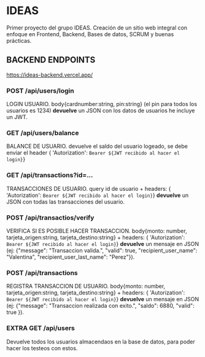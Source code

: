# IDEAS
 Primer proyecto del grupo IDEAS. Creación de un sitio web integral con enfoque en Frontend, Backend, Bases de datos, SCRUM y buenas prácticas.

 ## BACKEND ENDPOINTS
 https://ideas-backend.vercel.app/

  ### POST /api/users/login
  LOGIN USUARIO.
  body{cardnumber:string, pin:string} (el pin para todos los usuarios es 1234) **devuelve** un JSON con los datos de usuarios he incluye un JWT.

  ### GET /api/users/balance
  BALANCE DE USUARIO.
  devuelve el saldo del usuario logeado, se debe enviar el header { 'Autorization': `Bearer ${JWT recibido al hacer el login}`} 

  ### GET /api/transactions?id=...
  TRANSACCIONES DE USUARIO.
  query id de usuario + headers: { 'Autorization': `Bearer ${JWT recibido al hacer el login}`} **devuelve** un JSON con todas las transacciones del usuario.
  
  ### POST /api/transactios/verify
  VERIFICA SI ES POSIBLE HACER TRANSACCION.
  body{monto: number, tarjeta_origen:string, tarjeta_destino:string} + headers: { 'Autorization': `Bearer ${JWT recibido al hacer el login}`} **devuelve** un mensaje en JSON (ej: {"message": "Transaccion valida.", "valid": true, "recipient_user_name": "Valentina", "recipient_user_last_name": "Perez"}).

  ### POST /api/transactions
  REGISTRA TRANSACCION DE USUARIO.
  body{monto: number, tarjeta_origen:string, tarjeta_destino:string} + headers: { 'Autorization': `Bearer ${JWT recibido al hacer el login}`} **devuelve** un mensaje en JSON (ej: {"message": "Transaccion realizada con exito.", "saldo": 6880, "valid": true }).



  ### **EXTRA** GET /api/users
  Devuelve todos los usuarios almacendaos en la base de datos, para poder hacer los testeos con estos.
